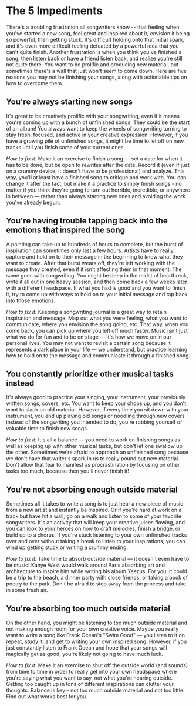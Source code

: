 # The 5 Impediments

There's a troubling frustration all songwriters know -- that feeling when you've started a new song, feel great and inspired about it, envision it being so powerful, then getting stuck. It's difficult holding onto that initial spark, and it's even more difficult feeling defeated by a powerful idea that you can't quite finish. Another frustration is when you think you've finished a song, then listen back or have a friend listen back, and realize you're still not quite there. You want to be prolific and producing new material, but sometimes there's a wall that just won't seem to come down. Here are five reasons you may not be finishing your songs, along with actionable tips on how to overcome them.


## You're always starting new songs

It's great to be creatively prolific with your songwriting, even if it means you're coming up with a bunch of unfinished songs. They could be the start of an album! You always want to keep the wheels of songwriting turning to stay fresh, focused, and active in your creative expression. However, if you have a growing pile of unfinished songs, it might be time to let off on new tracks until you finish some of your current ones.

*_How to fix it:_* Make it an exercise to finish a song &mdash; set a date for when it has to be done, but be open to rewrites after the date. Record it (even if just on a crummy device; it doesn't have to be professional) and analyze. This way, you'll at least have a finished song to critique and work with. You can change it after the fact, but make it a practice to simply finish songs - no matter if you think they're going to turn out horrible, incredible, or anywhere in between &mdash; rather than always starting new ones and avoiding the work you've already begun.


## You're having trouble tapping back into the emotions that inspired the song

A painting can take up to hundreds of hours to complete, but the burst of inspiration can sometimes only last a few hours. Artists have to really capture and hold on to their message in the beginning to know what they want to create. After that burst wears off, they're left working with the message they created, even if it isn't affecting them in that moment. The same goes with songwriting. You might be deep in the midst of heartbreak, write it all out in one heavy session, and then come back a few weeks later with a different headspace. If what you had is good and you want to finish it, try to come up with ways to hold on to your initial message and tap back into those emotions.

*_How to fix it:_* Keeping a songwriting journal is a great way to retain inspiration and message. Map out what you were feeling, what you want to communicate, where you envision the song going, etc. That way, when you come back, you can pick up where you left off much faster. Music isn't just what we do for fun and to be on stage &mdash; it's how we move on in our personal lives. You may not want to revisit a certain song because it represents a dark place in your life &mdash; we understand, but practice learning how to hold on to the message and communicate it through a finished song.


## You constantly prioritize other musical tasks instead

It's always good to practice your singing, your instrument, your previously written songs, covers, etc. You want to keep your chops up, and you don't want to slack on old material. However, if every time you sit down with your instrument, you end up playing old songs or noodling through new covers instead of the songwriting you intended to do, you're robbing yourself of valuable time to finish new songs.

*_How to fix it:_* It's all a balance &mdash; you need to work on finishing songs as well as keeping up with other musical tasks, but don't let one swallow up the other. Sometimes we're afraid to approach an unfinished song because we don't have that writer's spark in us to really pound out new material. Don't allow that fear to manifest as procrastination by focusing on other tasks too much, because then you'll never finish it!


## You're not absorbing enough outside material

Sometimes all it takes to write a song is to just hear a new piece of music from a new artist and instantly be inspired. Or if you're hard at work on a track but have hit a wall, go on a walk and listen to some of your favorite songwriters. It's an activity that will keep your creative juices flowing, and you can look to your heroes on how to craft melodies, finish a bridge, or build up to a chorus. If you're stuck listening to your own unfinished tracks over and over without taking a break to listen to your inspirations, you can wind up getting stuck or writing a crummy ending.

*_How to fix it:_* Take time to absorb outside material &mdash; it doesn't even have to be music! Kanye West would walk around Paris absorbing art and architecture to inspire him while writing his album Yeezus. For you, it could be a trip to the beach, a dinner party with close friends, or taking a book of poetry to the park. Don't be afraid to step away from the process and take in some fresh air.


## You're absorbing too much outside material

On the other hand, you might be listening to too much outside material and not making enough room for your own creative voice. Maybe you really want to write a song like Frank Ocean's "Swim Good" &mdash; you listen to it on repeat, study it, and get to writing your own inspired song. However, if you just constantly listen to Frank Ocean and hope that your songs will magically get as good, you're likely not going to have much luck.

*_How to fix it:_* Make it an exercise to shut off the outside world (and sounds) from time to time in order to really get into your own headspace where you're saying what you want to say, not what you're hearing outside. Getting too caught up in tons of different inspirations can clutter your thoughts. Balance is key – not too much outside material and not too little. Find out what works best for you.

